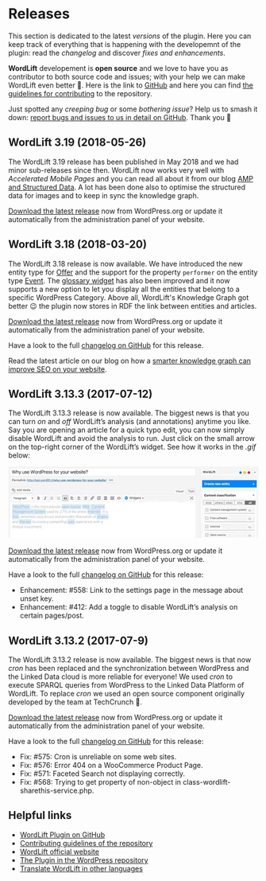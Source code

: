 # Releases

This section is dedicated to the latest *versions* of the plugin. Here you can keep track of everything that is happening with the developemnt of the plugin: read the *changelog* and discover *fixes and enhancements*.

**WordLift** developement is **open source** and we love to have you as contributor to both source code and issues; with your help we can make WordLift even better 🎉. Here is the link to [GitHub](https://github.com/insideout10/wordlift-plugin) and here you can find [the guidelines for contributing](https://github.com/insideout10/wordlift-plugin/blob/develop/CONTRIBUTING.md) to the repository.

Just spotted any *creeping bug* or some *bothering issue*? Help us to smash it down: [report bugs and issues to us in detail on GitHub](https://github.com/insideout10/wordlift-plugin/issues/new). Thank you 💙

## WordLift 3.19 (2018-05-26)

The WordLift 3.19 release has been published in May 2018 and we had minor sub-releases since then. WordLift now works very well with *Accelerated Mobile Pages* and you can read all about it from our blog [AMP and Structured Data](https://wordlift.io/blog/en/amp-structured-data/). A lot has been done also to optimise the structured data for images and to keep in sync the knowledge graph.

[Download the latest release](https://wordpress.org/plugins/wordlift/) now from WordPress.org or update it automatically from the administration panel of your website.

## WordLift 3.18 (2018-03-20)

The WordLift 3.18 release is now available. We have introduced the new entity type for [Offer](http://docs.wordlift.io/en/latest/edit-entity.html#edit-a-offer) and the support for the property `performer` on the entity type [Event](http://docs.wordlift.io/en/latest/edit-entity.html#edit-an-event). The [glossary widget](http://docs.wordlift.io/en/latest/discover.html#the-glossary-widget) has also been improved and it now supports a new option to let you display all the entities that belong to a specific WordPress Category. Above all, WordLift's Knowledge Graph got better 😉 the plugin now stores in RDF the link between entities and articles.

[Download the latest release](https://wordpress.org/plugins/wordlift/) now from WordPress.org or update it automatically from the administration panel of your website.

Have a look to the full [changelog on GitHub](https://github.com/insideout10/wordlift-plugin/issues?q=is%3Aopen+is%3Aissue+milestone%3A3.18) for this release.

Read the latest article on our blog on how a [smarter knowledge graph can improve SEO on your website](https://wordlift.io/blog/en/knowledge-graph-seo/).

## WordLift 3.13.3 (2017-07-12)

The WordLift 3.13.3 release is now available. The biggest news is that you can turn *on* and *off* WordLift’s analysis (and annotations) anytime you like. Say you are opening an article for a quick typo edit, you can now simply disable WordLift and avoid the analysis to run. Just click on the small arrow on the top-right corner of the WordLift’s widget. See how it works in the *.gif* below:

![image](./images/wl_toggle_3-13-3.gif)

[Download the latest release](https://wordpress.org/plugins/wordlift/) now from WordPress.org or update it automatically from the administration panel of your website.

Have a look to the full [changelog on GitHub](https://github.com/insideout10/wordlift-plugin/issues?utf8=%E2%9C%93&q=is%3Aclosed%20milestone%3A3.13.3%20) for this release:

- Enhancement: #558: Link to the settings page in the message about unset key.
- Enhancement: #412: Add a toggle to disable WordLift’s analysis on certain pages/post.

## WordLift 3.13.2 (2017-07-9)

The WordLift 3.13.2 release is now available. The biggest news is that now *cron* has been replaced and the synchronization between WordPress and the Linked Data cloud is more reliable for everyone! We used *cron* to execute SPARQL queries from WordPress to the Linked Data Platform of WordLift. To replace *cron* we used an open source component originally developed by the team at TechCrunch 🙌.

[Download the latest release](https://wordpress.org/plugins/wordlift/) now from WordPress.org or update it automatically from the administration panel of your website.

Have a look to the full [changelog on GitHub](https://github.com/insideout10/wordlift-plugin/issues?utf8=%E2%9C%93&q=is%3Aclosed%20milestone%3A3.13.2%20) for this release:

- Fix: #575: Cron is unreliable on some web sites.
- Fix: #576: Error 404 on a WooCommerce Product Page.
- Fix: #571: Faceted Search not displaying correctly.
- Fix: #568: Trying to get property of non-object in class-wordlift-sharethis-service.php.

## Helpful links

- [WordLift Plugin on GitHub](https://github.com/insideout10/wordlift-plugin)
- [Contributing guidelines of the repository](https://github.com/insideout10/wordlift-plugin/blob/develop/CONTRIBUTING.md)
- [WordLift official website](https://wordlift.io)
- [The Plugin in the WordPress repository](https://wordpress.org/plugins/wordlift/#developers)
- [Translate WordLift in other languages](https://translate.wordpress.org/projects/wp-plugins/wordlift)
